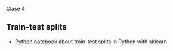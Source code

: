 
Clase 4

## Train-test splits

* [Python notebook](train-test_splits.ipynb) about train-test splits in Python with sklearn
